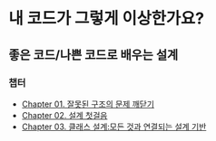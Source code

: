 # 내 코드가 그렇게 이상한가요?
## 좋은 코드/나쁜 코드로 배우는 설계

### 챕터
* [Chapter 01. 잘못된 구조의 문제 깨닫기](Chapter01/Chapter01-잘못된%20구조의%20문제%20깨닫기.md)
* [Chapter 02. 설계 첫걸음](Chapter02/Chapter02-설계%20첫걸음.md)
* [Chapter 03. 클래스 설계:모든 것과 연결되는 설계 기반](Chapter03/Chapter03-클래스%20설계-모든%20것과%20연결되는%20설계%20기반.md)
